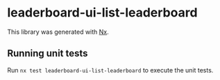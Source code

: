 # leaderboard-ui-list-leaderboard

This library was generated with [Nx](https://nx.dev).

## Running unit tests

Run `nx test leaderboard-ui-list-leaderboard` to execute the unit tests.
